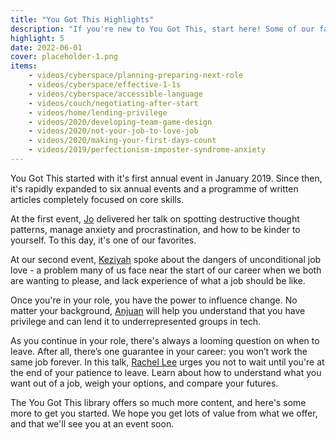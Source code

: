 ```yaml
---
title: "You Got This Highlights"
description: "If you're new to You Got This, start here! Some of our favorite content from throughout the years."
highlight: 5
date: 2022-06-01
cover: placeholder-1.png
items:
    - videos/cyberspace/planning-preparing-next-role
    - videos/cyberspace/effective-1-1s
    - videos/cyberspace/accessible-language
    - videos/couch/negotiating-after-start
    - videos/home/lending-privilege
    - videos/2020/developing-team-game-design
    - videos/2020/not-your-job-to-love-job
    - videos/2020/making-your-first-days-count
    - videos/2019/perfectionism-imposter-syndrome-anxiety
---
```


You Got This started with it's first annual event in January 2019. Since then, it's rapidly expanded to six annual events and a programme of written articles completely focused on core skills.

At the first event, [Jo](/people/jo-franchetti) delivered her talk on spotting destructive thought patterns, manage anxiety and procrastination, and how to be kinder to yourself. To this day, it's one of our favorites.

<library-item path="videos/2019/perfectionism-imposter-syndrome-anxiety"></library-item>

At our second event, [Keziyah](/people/keziyah-lewis) spoke about the dangers of unconditional job love - a problem many of us face near the start of our career when we both are wanting to please, and lack experience of what a job should be like.

<library-item path="videos/2020/not-your-job-to-love-job"></library-item>

Once you're in your role, you have the power to influence change. No matter your background, [Anjuan](/people/anjuan-simmons) will help you understand that you have privilege and can lend it to underrepresented groups in tech.

<library-item path="videos/home/lending-privilege"></library-item>

As you continue in your role, there's always a looming question on when to leave. After all, there’s one guarantee in your career: you won’t work the same job forever. In this talk, [Rachel Lee](/people/rachel-lee-nabors) urges you not to wait until you're at the end of your patience to leave. Learn about how to understand what you want out of a job, weigh your options, and compare your futures.

<library-item path="videos/cyberspace/planning-preparing-next-role"></library-item>

The You Got This library offers so much more content, and here's some more to get you started. We hope you get lots of value from what we offer, and that we'll see you at an event soon.

